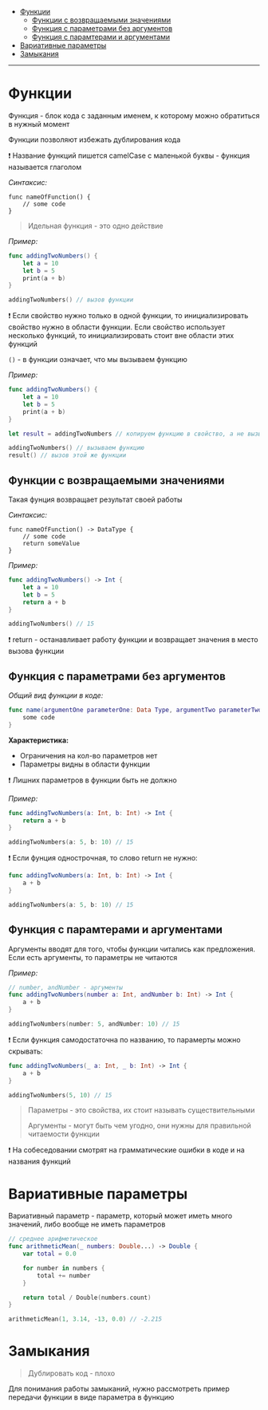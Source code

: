 <!-- Урок 5. Функции -->

- [Функции](#функции)
	- [Функции с возвращаемыми значениями](#функции-с-возвращаемыми-значениями)
	- [Функция с параметрами без аргументов](#функция-с-параметрами-без-аргументов)
	- [Функция с парамтерами и аргументами](#функция-с-парамтерами-и-аргументами)
- [Вариативные параметры](#вариативные-параметры)
- [Замыкания](#замыкания)
---
# Функции

Функция - блок кода с заданным именем, к которому можно обратиться в нужный момент

Функции позволяют избежать дублирования кода 

❗️ Название функций пишется camelCase с маленькой буквы - функция называется глаголом 

*Синтаксис:*
```
func nameOfFunction() {
	// some code
}
```

>Идельная функция - это одно действие

*Пример:*
```swift
func addingTwoNumbers() {
	let a = 10
	let b = 5
	print(a + b)
}

addingTwoNumbers() // вызов функции
```

❗️ Если свойство нужно только в одной функции, то инициализировать свойство нужно в области функции. Если свойство использует несколько функций, то инициализировать стоит вне области этих функций

`()` - в функции означает, что мы вызываем функцию

*Пример:*
```swift
func addingTwoNumbers() {
	let a = 10
	let b = 5
	print(a + b)
}

let result = addingTwoNumbers // копируем функцию в свойство, а не вызываем её!

addingTwoNumbers() // вызываем функцию
result() // вызов этой же функции
```

## Функции с возвращаемыми значениями
Такая фунция возвращает результат своей работы

*Синтаксис:*
```
func nameOfFunction() -> DataType {
	// some code
    return someValue
}
```



*Пример:*
```swift
func addingTwoNumbers() -> Int {
	let a = 10
	let b = 5
	return a + b
}

addingTwoNumbers() // 15
```

❗️ return - останавливает работу функции и возвращает значения в место вызова функции

## Функция с параметрами без аргументов

*Общий вид функции в коде:*
```swift
func name(argumentOne parameterOne: Data Type, argumentTwo parameterTwo: Data Type) {
    some code
}
```

**Характеристика:**
- Ограничения на кол-во параметров нет 
- Параметры видны в области функции

❗️ Лишних параметров в функции быть не должно

*Пример:*
```swift
func addingTwoNumbers(a: Int, b: Int) -> Int {
	return a + b
}

addingTwoNumbers(a: 5, b: 10) // 15
```

❗️ Если фунция однострочная, то слово return не нужно:
```swift
func addingTwoNumbers(a: Int, b: Int) -> Int {
	a + b
}

addingTwoNumbers(a: 5, b: 10) // 15
```

## Функция с парамтерами и аргументами

Аргументы вводят для того, чтобы функции читались как предложения. Если есть аргументы, то параметры не читаются

*Пример:*
```swift
// number, andNumber - аргументы
func addingTwoNumbers(number a: Int, andNumber b: Int) -> Int {
	a + b
}

addingTwoNumbers(number: 5, andNumber: 10) // 15
```

❗️ Если функция самодостаточна по названию, то парамерты можно скрывать:
```swift
func addingTwoNumbers(_ a: Int, _ b: Int) -> Int {
	a + b
}

addingTwoNumbers(5, 10) // 15
```

> Параметры - это свойства, их стоит называть существительными
> 
> Аргументы - могут быть чем угодно, они нужны для правильной читаемости функции

❗️ На собеседовании смотрят на грамматические ошибки в коде и на названия функций

# Вариативные параметры

Вариативный параметр - параметр, который может иметь много значений, либо вообще не иметь параметров

```swift
// среднее арифметическое
func arithmeticMean(_ numbers: Double...) -> Double {
	var total = 0.0

	for number in numbers {
		total += number
	}

	return total / Double(numbers.count)
}

arithmeticMean(1, 3.14, -13, 0.0) // -2.215
```

# Замыкания 
> Дублировать код - плохо

Для понимания работы замыканий, нужно рассмотреть пример передачи функции в виде параметра в функцию

